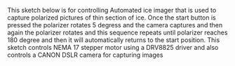 This sketch below is for controlling Automated ice imager that is used to capture polarized pictures of thin section of ice. Once the start button is pressed the polarizer rotates 5 degress and the camera captures and then again the polarizer rotates and 
this sequence repeats until polarizer reaches 180 degree and then it will automatically  returns to the start position. This sketch controls NEMA 17 stepper motor using a DRV8825 driver and also controls a CANON DSLR camera for capturing images
